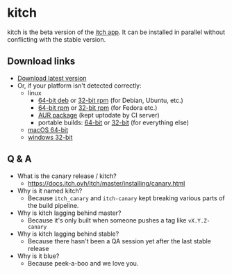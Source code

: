 # kitch

kitch is the beta version of the [itch app](https://itch.io/app). It can
be installed in parallel without conflicting with the stable version.

## Download links

  * [Download latest version](http://nuts-canary.itch.ovh/download)
  * Or, if your platform isn't detected correctly:
    * linux
      * [64-bit deb](http://nuts-canary.itch.ovh/download/deb_64) or [32-bit rpm](http://nuts-canary.itch.ovh/download/deb_32) (for Debian, Ubuntu, etc.)
      * [64-bit rpm](http://nuts-canary.itch.ovh/download/rpm_64) or [32-bit rpm](http://nuts-canary.itch.ovh/download/rpm_32) (for Fedora etc.)
      * [AUR package](https://aur.archlinux.org/packages/kitch/) (kept uptodate by CI server)
      * portable builds: [64-bit](http://nuts-canary.itch.ovh/download/linux_64) or [32-bit](http://nuts-canary.itch.ovh/download/linux_32) (for everything else)
    * [macOS 64-bit](http://nuts-canary.itch.ovh/download/mac)
    * [windows 32-bit](http://nuts-canary.itch.ovh/download/windows)

## Q & A

  * What is the canary release / kitch?
    * <https://docs.itch.ovh/itch/master/installing/canary.html>
  * Why is it named kitch?
    * Because `itch_canary` and `itch-canary` kept breaking various parts of the build pipeline.
  * Why is kitch lagging behind master?
    * Because it's only built when someone pushes a tag like `vX.Y.Z-canary`
  * Why is kitch lagging behind stable?
    * Because there hasn't been a QA session yet after the last stable release
  * Why is it blue?
    * Because peek-a-boo and we love you.

